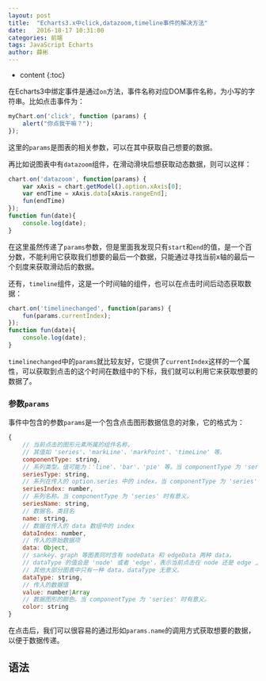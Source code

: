 ```yaml
---
layout: post
title:  "Echarts3.x中click,datazoom,timeline事件的解决方法"
date:   2016-10-17 10:31:00
categories: 前端
tags: JavaScript Echarts
author: 薛彬
---
```


* content
{:toc}

在Echarts3中绑定事件是通过`on`方法，事件名称对应DOM事件名称，为小写的字符串。比如点击事件为：





```javascript
myChart.on('click', function (params) {
    alert("你点我干嘛？");
});
```

这里的`params`是图表的相关参数，可以在其中获取自己想要的数据。

再比如说图表中有`datazoom`组件，在滑动滑块后想获取动态数据，则可以这样：

```javascript
chart.on('datazoom', function(params) {
    var xAxis = chart.getModel().option.xAxis[0];
    var endTime = xAxis.data[xAxis.rangeEnd];
    fun(endTime)
});
function fun(date){
    console.log(date);
}
```

在这里虽然传递了`params`参数，但是里面我发现只有`start`和`end`的值，是一个百分数，不能利用它获取我们想要的最后一个数据，只能通过寻找当前x轴的最后一个刻度来获取滑动后的数据。

还有，`timeline`组件，这是一个时间轴的组件，也可以在点击时间后动态获取数据：

```javascript
chart.on('timelinechanged', function(params) {
    fun(params.currentIndex);
});
function fun(date){
    console.log(date);
}
```

`timelinechanged`中的`params`就比较友好，它提供了`currentIndex`这样的一个属性，可以获取到点击的这个时间在数组中的下标，我们就可以利用它来获取想要的数据了。

### 参数`params`

事件中包含的参数`params`是一个包含点击图形数据信息的对象，它的格式为：

```javascript
{
    // 当前点击的图形元素所属的组件名称，
    // 其值如 'series'、'markLine'、'markPoint'、'timeLine' 等。
    componentType: string,
    // 系列类型。值可能为：'line'、'bar'、'pie' 等。当 componentType 为 'series' 时有意义。
    seriesType: string,
    // 系列在传入的 option.series 中的 index。当 componentType 为 'series' 时有意义。
    seriesIndex: number,
    // 系列名称。当 componentType 为 'series' 时有意义。
    seriesName: string,
    // 数据名，类目名
    name: string,
    // 数据在传入的 data 数组中的 index
    dataIndex: number,
    // 传入的原始数据项
    data: Object,
    // sankey、graph 等图表同时含有 nodeData 和 edgeData 两种 data，
    // dataType 的值会是 'node' 或者 'edge'，表示当前点击在 node 还是 edge 上。
    // 其他大部分图表中只有一种 data，dataType 无意义。
    dataType: string,
    // 传入的数据值
    value: number|Array
    // 数据图形的颜色。当 componentType 为 'series' 时有意义。
    color: string
}
```

在点击后，我们可以很容易的通过形如`params.name`的调用方式获取想要的数据，以便于数据传递。




## 语法

